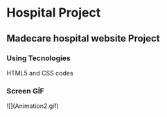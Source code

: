 <h1>Hospital Project</h1>

<h2>Madecare hospital website Project</h2>

<h3>Using Tecnologies</h3>
    HTML5 and CSS codes

<h3> Screen GİF</h3>
![](Animation2.gif)
